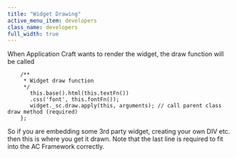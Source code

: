 ```yaml
---
title: "Widget Drawing"
active_menu_item: developers
class_name: developers
full_width: true
---
```



When Application Craft wants to render the widget, the draw function will be called

     
        /**
         * Widget draw function
         */
           this.base().html(this.textFn())
           .css('font', this.fontFn());
           widget._sc.draw.apply(this, arguments); // call parent class draw method (required) 
        };
   

So if you are embedding some 3rd party widget, creating your own DIV etc. then this is where you get it drawn. Note that the last line is required to fit into the AC Framework correctly.

